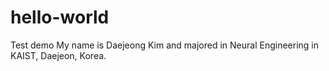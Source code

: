 # hello-world
Test demo
My name is Daejeong Kim and majored in Neural Engineering in KAIST, Daejeon, Korea.
